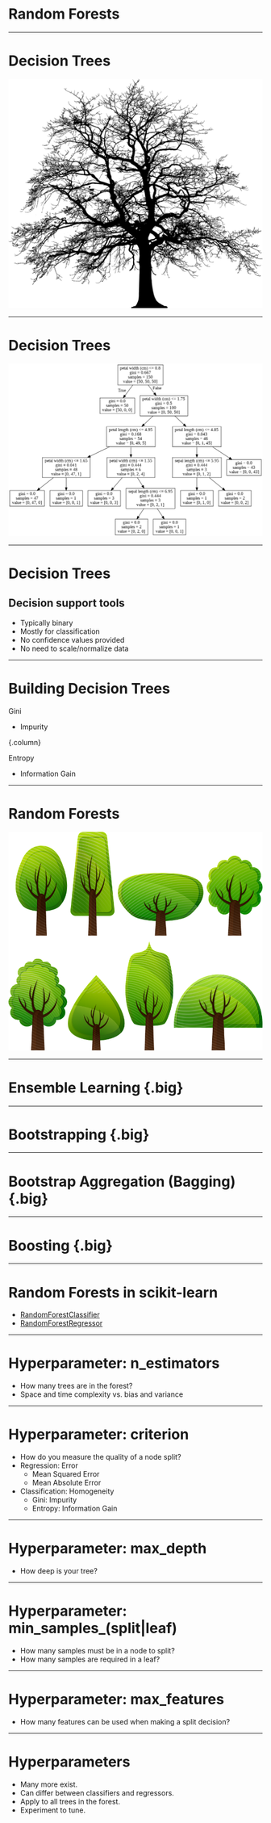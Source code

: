 # Random Forests

<!--
In this unit we are going to talk about random forests. Random forests build upon a concept that we
have already learned, decision trees, so let's take a moment to remind ourselves about decision
trees.
-->

---

# Decision Trees

![](res/tree.png)

<!--
Before we talk about Random Forests we should take some time to review what we have already learned
about Decision Trees.

Image Details:
* [tree.png](https://pixabay.com/vectors/tree-silhouette-winter-plant-3979965/): Pixabay License
-->

---

# Decision Trees

![](res/decision-tree.png)

<!--

Let's start by taking a look at a decision tree. This particular example is a tree predicting iris
species from the popular iris dataset.

Decision trees have a single root node and a variable depth number of intermediate nodes, ending in
many leaf nodes. A decision is made by comparing the one of your features to some derived value at
the node and then following a path based on the comparison. The leaf node that you arrive at is your
"decision".

Image Details:
* tree.png: Copyright Google
-->

---

# Decision Trees

## Decision support tools

* Typically binary
* Mostly for classification
* No confidence values provided
* No need to scale/normalize data

<!--
A few other highlights that we have already learned about decision trees:

Typically decision trees have two paths that can be taken at any node (binary tree).

Decision trees are most often used for classification purposes. They can be used for regression, but
are not a great fit.

Unlike other classification algorithms, decision trees don't provide a list of labels and the a
numeric confidence in the applicability of each label. Instead you receive a single final decision.

Decision trees are not sensitive to features having different ranges of values. Most machine
learning algorithms benefit from scaling and/or normalizing data, but decision trees are an
exception.
-->

---

# Building Decision Trees

Gini

* Impurity

{.column}

Entropy

* Information Gain

<!--
Also remember that when building decision trees we must choose what factor to base our splits on. We
can use the Gini algorithm to minimize impurity or entropy to maximize information gain. We
discussed this in our unit about decision trees.
-->

---

# Random Forests

![](res/forest.png)

<!--
Let's now move to random forests. The word "forest" is very appropriate. A decision tree is a single
set of comparisons that are made to come to a single classification decision. A random forest is a
collection of two or more decision trees built with your training data. Each tree is consulted when
a prediction is being made. The majority classification across all trees is the final classification
decision made by the random forest.

Image Details:
* [forest.png](https://pixabay.com/vectors/deciduous-trees-forest-trees-154168/): Pixabay License
-->

---

# Ensemble Learning {.big}

<!--
This is our first foray into "ensemble learning". Ensemble learning is a technique in which multiple
learners are trained on the training data and their results are aggregated in some way. This
aggregation is typically majority vote, mode, for classification and mean or median for regression.
-->

---

# Bootstrapping {.big}

<!--
You might be asking how training multiple trees with the same dataset would be much better than
simply training on tree. Typically, you don't actually train every tree in a random forest with the
same full dataset. Instead, each tree is trained with a sample of the data from the dataset. This
sampling is called bootstrapping.

For each tree in the forest a random set of data is chosen for training. The samples can overlap.
This is considered sampling "with replacement".

You can also choose to train every tree with the entire dataset. In this case you get variation in
trees based on their random starting points.
-->

---

# Bootstrap Aggregation (Bagging) {.big}

<!--
A specific form of bootstrapping that you'll hear about in machine learning circles is "bootstrap
aggregation". This term is often shortened to "bagging".

Bagging is a form of bootstrapping that creates multiple full-sized copies of your training dataset
with slightly different data.

Let's give an example. Say you have a dataset with 1000 items in it and you want a random forest
with 5 trees in it. If you bag the data, 5 datasets of size 1000 will be created by randomly
sampling your original dataset with replacement. Since we replace items in the original dataset
there will likely be duplicates in each generated dataset. This allows each tree to have a slightly
different view of the data.

Note that after the datasets are made, trees can be built and used in parallel.
-->

---

# Boosting {.big}

<!--
While we are on the topic of ensemble learning techniques, we'll take a moment to talk about another
popular technique, boosting. Boosting is a technique of training a model, determining which types of
predictions it performed poorly on, and then training a subsequent model to focus more on the
predictions that the model before it got wrong.

You can think of it as an assembly line where each worker has a specialty.

The downside of boosting is that it has to be done sequentially.
-->

---

# Random Forests in scikit-learn

* [RandomForestClassifier](https://scikit-learn.org/stable/modules/generated/sklearn.ensemble.RandomForestClassifier.html)
* [RandomForestRegressor](https://scikit-learn.org/stable/modules/generated/sklearn.ensemble.RandomForestRegressor.html)

<!--
scikit-learn provides a couple of random forest implementations, one for classification and one
for regression. The two implementations share many hyperparameters, but not all. We'll spend the
next few slides highlighting some of the hyperparameters.
-->

---

# Hyperparameter: n_estimators

* How many trees are in the forest?
* Space and time complexity vs. bias and variance

<!--
One of the most useful hyperparameters is `n_estimators`. This parameter sets the number of trees
that will be in the forest. As you increase the number of trees you should expect for the bias in
your model to be reduced. This comes at the cost of more resources being needed for training.

If you are training in parallel, then you'll have as many copies of your dataset as you do trees. If
you are training serially, then the time to train will increase linearly with the number of trees.

Can more trees ever be a bad thing?

Probably not, though there will be diminishing returns as the number of trees grows too much.

How to you choose the best number?

Experimentation. Play with different settings and compare training time and model scores until you
find a value that seems to be fast and "good" enough for your use case.
-->

---

# Hyperparameter: criterion

* How do you measure the quality of a node split?
* Regression: Error
  * Mean Squared Error
  * Mean Absolute Error
* Classification: Homogeneity
  * Gini: Impurity
  * Entropy: Information Gain

<!--
Another parameter that is shared, but different, across implementation is `criterion`. This is the
measure that will be used to determine the quality of a split decision at a given node.

For regression the options are mean squared error, MSE, or mean absolute error, MAE. Remember from
our model quality discussions that MSE penalizes outliers much more than MAE.

For classification we can choose to either use Gini, which is an impurity measurement, or Entropy,
which is a measure of information gain. Both of these are measures of set homogeneity.
-->

---

# Hyperparameter: max_depth

* How deep is your tree?

<!--
By default every decision tree in the random forest will split until every leaf node is as pure as
it can be. This can lead to overfitting. You can try to prevent this by setting a max depth on the
tree.

Can you think of how this parameter might be harmful?

What if the tree isn't well balanced and you end up with larger sets of data on one branch of the
tree. If you put an artificial depth cap one the overpopulated branch might not have very pure
leaves.

Let's look at another hyperparameter that can help prevent overfitting without having to worry
about balance.
-->

---

# Hyperparameter: min_samples_(split|leaf)

* How many samples must be in a node to split?
* How many samples are required in a leaf?

<!--
These two hyperparameters are very related. The first asks how many samples are required in a node
for you to be able to split it. Any value greater than one is allowed, with the default being two.

The next hyperparameter, min_samples_leaf, tells us the minimum number of samples needed to form a
leaf node. The default is one, which is very specific.

You should be able to see how these are related, and how they can cancel each other out. If I say
that `min_samples_leaf` is two instead of one, then I've effectively set `min_samples_split` to at
least four because I need four samples in a parent node to make two leaf nodes each with two
samples.

The nice thing about these hyperparameters are that they work well with unbalanced trees, unlike
`max_depth`.

How do you pick a value for these parameters? Trial and error, like most hyperparameters.
-->

---

# Hyperparameter: max_features

* How many features can be used when making a split decision?

<!--
By default a decision tree in a random forest will attempt to use all features in determining the
best split for a node. If you have a lot of features this might be computationally expensive or
even lead to some overfitting. You can limit the number of features used in any decision so that
only the most significant features are used at each node.
-->

---

# Hyperparameters

* Many more exist.
* Can differ between classifiers and regressors.
* Apply to all trees in the forest.
* Experiment to tune.

<!--
We've just sampled a small sample of hyperparameters that are available for random forests. Many
more exist. Note that there are some differences in what parameters you can tweak between regressors
and classifiers. Also, any parameters you set apply to all trees in a forest. And finally, the best
way to find the best parameters is to experiment with many different options and find which perform
best for your data.
!-->

